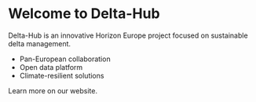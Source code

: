 # Welcome to Delta-Hub

Delta-Hub is an innovative Horizon Europe project focused on sustainable delta management.

- Pan-European collaboration
- Open data platform
- Climate-resilient solutions

Learn more on our website.
